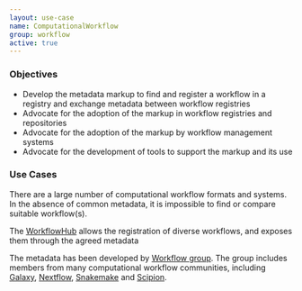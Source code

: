 ```yaml
---
layout: use-case
name: ComputationalWorkflow
group: workflow
active: true
---
```


### Objectives


- Develop the metadata markup to find and register a workflow in a registry and exchange metadata between workflow registries
- Advocate for the adoption of the markup in workflow registries and repositories
- Advocate for the adoption of the markup by workflow management systems
- Advocate for the development of tools to support the markup and its use


### Use Cases

There are a large number of computational workflow formats and systems. In the absence of common metadata, it is impossible to find or compare suitable workflow(s).

The [WorkflowHub](https://workflowhub.eu) allows the registration of diverse workflows, and exposes them through the agreed metadata

The metadata has been developed by [Workflow group](/groups/Workflow). The group includes members from many computational workflow communities, including [Galaxy](https://galaxyproject.org/), [Nextflow](https://www.nextflow.io/), [Snakemake](https://snakemake.readthedocs.io) and [Scipion](https://scipion-em.github.io/docs/).
